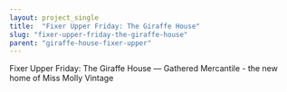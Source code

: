 ```yaml
---
layout: project_single
title:  "Fixer Upper Friday: The Giraffe House"
slug: "fixer-upper-friday-the-giraffe-house"
parent: "giraffe-house-fixer-upper"
---
```

Fixer Upper Friday: The Giraffe House — Gathered Mercantile - the new home of Miss Molly Vintage